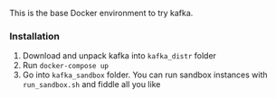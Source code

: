 This is the base Docker environment to try kafka.

### Installation

1. Download and unpack kafka into `kafka_distr` folder
2. Run `docker-compose up`
3. Go into `kafka_sandbox` folder. You can run sandbox instances with `run_sandbox.sh` and fiddle all you like
